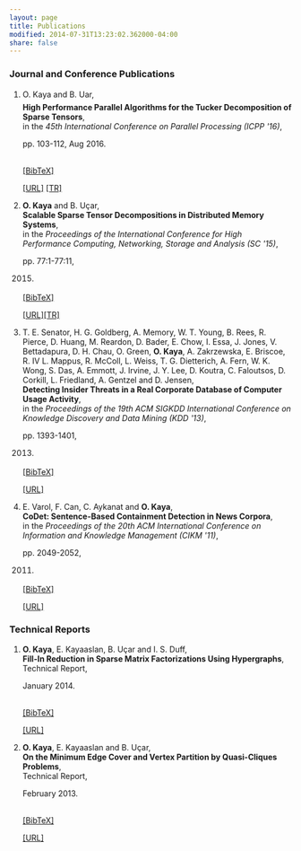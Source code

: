 ```yaml
---
layout: page
title: Publications
modified: 2014-07-31T13:23:02.362000-04:00
share: false
---
```


### Journal and Conference Publications

<style>
.biblist { }

/* The item */
.biblist li { }

/* You can define custom styles for plstyle field here. */


/*************************************
   The box that contain BibTeX code
 *************************************/
div.noshow { display: none; }
div.bibtex {
  margin-right: 0%;
  margin-top: 1.2em;
  margin-bottom: 1.3em;
  border: 1px solid silver;
  padding: 0.3em 0.5em;
  background: #eeeeee;
}
div.bibtex pre { font-size: 75%; overflow: auto;  width: 100%; }
</style>

<script>
function toggleBibtex(articleid) {
  var bib = document.getElementById('bib_'+articleid);
  if (bib) {
    if(bib.className.indexOf('bibtex') != -1) {
    bib.className.indexOf('noshow') == -1?bib.className = 'bibtex noshow':bib.className = 'bibtex';
    }
  } else {
    return;
  }
}
</script>

<!-- Generated from JabRef by PubList by Truong Nghiem at 09:00 on 2015.11.04. -->
<ol class="biblist">


<!-- Item: kauc:16 -->
<li ><p>
O. Kaya and B. Uar,<br/>
<b>High Performance Parallel Algorithms for the Tucker Decomposition of Sparse Tensors</b>,<br/>
in the <i>45th International Conference on Parallel Processing (ICPP '16)</i>,


pp. 103-112,
Aug
2016.

<br />
<a href="javascript:toggleBibtex('kauc:16')" class="textlink">[BibTeX]</a>

<a href="http://ieeexplore.ieee.org/abstract/document/7573808/" class="textlink" target="_blank">[URL]</a> <a href="https://hal.inria.fr/hal-01354894/document" class="textlink" target="_blank">
[TR]</a> 
</p>
<div id="bib_kauc:16" class="bibtex noshow">
<pre>
@inproceedings{kauc:16,
  author = {O. Kaya and B. Uar},
  title = {High Performance Parallel Algorithms for the Tucker Decomposition of Sparse Tensors},
  booktitle = {45th International Conference on Parallel Processing (ICPP '16)},
  year = {2016},
  pages = {103-112},
  doi = {http://dx.doi.org/10.1109/ICPP.2016.19}
}
</pre>
</div>
</li>

<!-- Item: kauc:15 -->
<li ><p>
<b>O. Kaya</b> and B. U&ccedil;ar,<br/>
<b>Scalable Sparse Tensor Decompositions in Distributed Memory Systems</b>,<br/>
in the <i>Proceedings of the International Conference for High Performance Computing, Networking, Storage and Analysis (SC '15)</i>,


pp. 77:1-77:11,

2015.

<br />
<a href="javascript:toggleBibtex('kauc:15')" class="textlink">[BibTeX]</a>

<a href="http://dl.acm.org/citation.cfm?id=2807624" class="textlink" target="_blank"> [URL]</a><a href="https://hal.inria.fr/hal-01148202/document" class="textlink" target="_blank">[TR]</a>  
</p>
<div id="bib_kauc:15" class="bibtex noshow">
<pre>
@inproceedings{kauc:15,
  author = {<b>O. Kaya</b> and B. U&ccedil;ar},
  title = {Scalable Sparse Tensor Decompositions in Distributed Memory Systems},
  booktitle = {Proceedings of the International Conference for High Performance Computing, Networking, Storage and Analysis},
  publisher = {ACM},
  year = {2015},
  pages = {77:1--77:11},
  doi = {http://dx.doi.org/10.1145/2807591.2807624}
}
</pre>
</div>
</li>
<!-- Item: segm+:13 -->
<li ><p>
T. E. Senator, H. G. Goldberg, A. Memory, W. T. Young, B. Rees, R. Pierce, D. Huang, M. Reardon, D. Bader, E. Chow, I. Essa, J. Jones, V. Bettadapura, D. H. Chau, O. Green, <b>O. Kaya</b>, A. Zakrzewska, E. Briscoe, R. IV L. Mappus, R. McColl, L. Weiss, T. G. Dietterich, A. Fern, W. K. Wong, S. Das, A. Emmott, J. Irvine, J. Y. Lee, D. Koutra, C. Faloutsos, D. Corkill, L. Friedland, A. Gentzel and D. Jensen,<br/>
<b>Detecting Insider Threats in a Real Corporate Database of Computer Usage Activity</b>,<br/>
in the <i>Proceedings of the 19th ACM SIGKDD International Conference on Knowledge Discovery and Data Mining (KDD '13)</i>,


pp. 1393-1401,

2013.

<br />
<a href="javascript:toggleBibtex('segm+:13')" class="textlink">[BibTeX]</a>

<a href="http://dl.acm.org/citation.cfm?id=2488213" class="textlink" target="_blank">[URL]</a> 
</p>
<div id="bib_segm+:13" class="bibtex noshow">
<pre>
@inproceedings{segm+:13,
  author = {T. E. Senator and H. G. Goldberg and A. Memory and W. T. Young and B. Rees and R. Pierce and D. Huang and M. Reardon and D. Bader and E. Chow and I. Essa and J. Jones and V. Bettadapura and D. H. Chau and O. Green and <b>O. Kaya</b> and A. Zakrzewska and E. Briscoe and R. IV L. Mappus and R. McColl and L. Weiss and T. G. Dietterich and A. Fern and W. K. Wong and S. Das and A. Emmott and J. Irvine and J. Y. Lee and D. Koutra and C. Faloutsos and D. Corkill and L. Friedland and A. Gentzel and D. Jensen},
  title = {Detecting Insider Threats in a Real Corporate Database of Computer Usage Activity},
  booktitle = {Proceedings of the 19th ACM SIGKDD International Conference on Knowledge Discovery and Data Mining},
  publisher = {ACM},
  year = {2013},
  pages = {1393--1401},
  doi = {http://dx.doi.org/10.1145/2487575.2488213}
}
</pre>
</div>
</li>
<!-- Item: vaca+:11 -->
<li ><p>
E. Varol, F. Can, C. Aykanat and <b>O. Kaya</b>,<br/>
<b>CoDet: Sentence-Based Containment Detection in News Corpora</b>,<br/>
in the <i>Proceedings of the 20th ACM International Conference on Information and Knowledge Management (CIKM '11)</i>,


pp. 2049-2052,

2011.

<br />
<a href="javascript:toggleBibtex('vaca+:11')" class="textlink">[BibTeX]</a>

<a href="http://dl.acm.org/citation.cfm?id=2807624" class="textlink" target="_blank">[URL]</a> 
</p>
<div id="bib_vaca+:11" class="bibtex noshow">
<pre>
@inproceedings{vaca+:11,
  author = {E. Varol and F. Can and C. Aykanat and <b>O. Kaya</b>},
  title = {CoDet: Sentence-Based Containment Detection in News Corpora},
  booktitle = {Proceedings of the 20th ACM International Conference on Information and Knowledge Management},
  publisher = {ACM},
  year = {2011},
  pages = {2049--2052},
  doi = {http://dx.doi.org/10.1145/2063576.2063887}
}
</pre>
</div>
</li>
</ol>

### Technical Reports
<ol class="biblist">

<!-- Item: kaku+:14tr -->
<li ><p>
<b>O. Kaya</b>, E. Kayaaslan, B. U&ccedil;ar and I. S. Duff,<br/>
<b>Fill-In Reduction in Sparse Matrix Factorizations Using Hypergraphs</b>,<br/>
Technical Report,

January
2014.


<br />
<a href="javascript:toggleBibtex('kaku+:14tr')" class="textlink">[BibTeX]</a>

<a href="https://hal.inria.fr/hal-00932882/file/RR-8448.pdf" class="textlink" target="_blank">[URL]</a> 
</p>
<div id="bib_kaku+:14tr" class="bibtex noshow">
<pre>
@techreport{kaku+:14tr,
  author = {<b>O. Kaya</b> and E. Kayaaslan and B. U&ccedil;ar and I. S. Duff},
  title = {Fill-In Reduction in Sparse Matrix Factorizations Using Hypergraphs},
  year = {2014},
  number = {RR-8448}
}
</pre></div>
</li>


<!-- Item: kaku:13tr -->
<li ><p>
<b>O. Kaya</b>, E. Kayaaslan and B. U&ccedil;ar,<br/>
<b>On the Minimum Edge Cover and Vertex Partition by Quasi-Cliques Problems</b>,<br/>
Technical Report,

February
2013.


<br />
<a href="javascript:toggleBibtex('kaku:13tr')" class="textlink">[BibTeX]</a>

<a href="https://hal.inria.fr/hal-00795429/file/RR-8255.pdf" class="textlink" target="_blank">[URL]</a> 
</p>
<div id="bib_kaku:13tr" class="bibtex noshow">
<pre>
@techreport{kaku:13tr,
  author = {<b>O. Kaya</b> and E. Kayaaslan and B. U&ccedil;ar},
  title = {On the Minimum Edge Cover and Vertex Partition by Quasi-Cliques Problems},
  year = {2013},
  number = {RR-8255}
}
</pre></div>
</li>

</ol>
